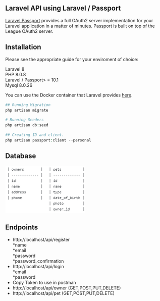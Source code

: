 
## Laravel API using Laravel / Passport

<a href="https://laravel.com/docs/8.x/passport">Laravel Passport</a> provides a full OAuth2 server implementation for your Laravel application in a matter of minutes. Passport is built on top of the League OAuth2 server.

## Installation

Please see the appropriate guide for your enviroment of choice:

Laravel 8<br>
PHP 8.0.8<br>
Laravel / Passport> = 10.1<br>
Mysql 8.0.26<br>

You can use the Docker container that Laravel provides <a href="https://laravel.com/docs/8.x/installation">here</a>.

```php
## Running Migration
php artisan migrate
```

```php
# Running Seeders
php artisan db:seed
```

```php
## Creating ID and client.
php artisan passport:client --personal
```

## Database

![Development](https://github.com/cesarol8/vetcheck/blob/master/database.png?raw=true)
                    



## Endpoints

- http://localhost/api/register <br>
    *name <br>
    *email <br>
    *password <br>
    *password_confirmation <br>
- http://localhost/api/login <br>
    *email <br>
    *password <br>
- Copy Token to use in postman
- http://localhost/api/owner (GET,POST,PUT,DELETE)
- http://localhost/api/pet   (GET,POST,PUT,DELETE)
